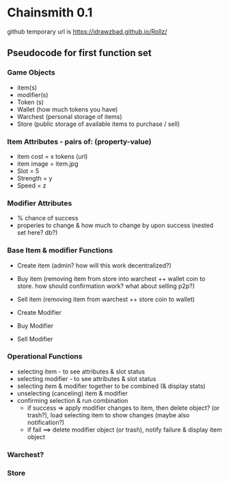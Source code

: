 # Chainsmith 0.1

github temporary url is https://idrawzbad.github.io/Rollz/


## Pseudocode for first function set

### Game Objects
* item(s)
* modifier(s)
* Token (s)
* Wallet (how much tokens you have)
* Warchest (personal storage of items)
* Store (public storage of available items to purchase / sell)

### Item Attributes - pairs of: (property-value)
* item cost = x tokens (url)
* item image = item.jpg
* Slot = 5
* Strength = y
* Speed = z

### Modifier Attributes
* % chance of success
* properies to change & how much to change by upon success (nested set here? db?)

### Base Item & modifier Functions
* Create item (admin? how will this work decentralized?)
* Buy item (removing item from store into warchest ++ wallet coin to store. how should confirmation work? what about selling p2p?)
* Sell item (removing item from warchest ++ store coin to wallet)

* Create Modifier
* Buy Modifier
* Sell Modifier

### Operational Functions
* selecting item - to see attributes & slot status
* selecting modifier - to see attributes & slot status
* selecting item & modifier together to be combined (& display stats)
* unselecting (canceling) item & modifier
* confirming selection & run combination
  * if success => apply modifier changes to item, then delete object? (or trash?), load selecting item to show changes (maybe also notification?)
  * if fail ==> delete modifier object (or trash), notify failure & display item object

### Warchest?
### Store
